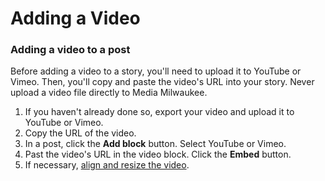 # Adding a Video

### Adding a video to a post

Before adding a video to a story, you'll need to upload it to YouTube or Vimeo. Then, you'll copy and paste the video's URL into your story. Never upload a video file directly to Media Milwaukee. 

1. If you haven't already done so, export your video and upload it to YouTube or Vimeo.
2. Copy the URL of the video.
3. In a post, click the **Add block** button. Select YouTube or Vimeo.
4. Past the video's URL in the video block. Click the **Embed** button.
5. If necessary, [align and resize the video](aligning-and-resizing-a-video.md). 





